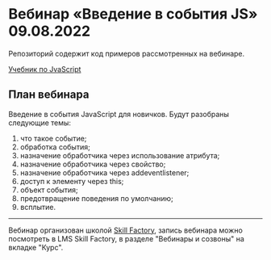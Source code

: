 
# Вебинар «Введение в события JS» 09.08.2022

Репозиторий содержит код примеров рассмотренных на вебинаре.

[Учебник по JvaScript](https://learn.javascript.ru)

## План вебинара

Введение в события JavaScript для новичков. Будут разобраны следующие темы:

1. что такое событие;
2. обработка события;
3. назначение обработчика через использование атрибута;
4. назначение обработчика через свойство;
5. назначение обработчика через addeventlistener;
6. доступ к элементу через this;
7. объект события;
8. предотвращение поведения по умолчанию;
9. всплытие.

---
Вебинар организован школой [Skill Factory](https://skillfactory.ru/), запись вебинара можно посмотреть в LMS Skill Factory, в разделе "Вебинары и созвоны" на вкладке "Курс".